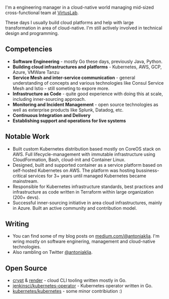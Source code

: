 I'm a engineering manager in a cloud-native world managing mid-sized cross-functional team at [VirtusLab](http://virtuslab.com/). 

These days I usually build cloud platforms and help with large transformation in area of cloud-native. I'm still actively involved in technical design and programming.

## Competencies

- **Software Engineering** - mostly Go these days, previously Java, Python.
- **Building cloud infrastructures and platforms** - Kubernetes, AWS, GCP, Azure, VMWare Tanzu
- **Service Mesh and inter-service communication** - general understanding of concepts and various technologies like Consul Service Mesh and Istio - still someting to expore more.
- **Infrastructure as Code** - quite good experience with doing this at scale, including inner-sourcing approach.
- **Monitoring and Incident Management** - open source technologies as well as exterprise products like Splunk, Datadog, etc.
- **Continuous Integration and Delivery**
- **Establishing support and operations for live systems**

## Notable Work

- Built custom Kubernetes distribution based mostly on CoreOS stack on AWS. Full lifecycle-management with immutable infrastructure using CloudFormation, Bash, cloud-init and Container Linux.
- Designed, built and supported container as a service platform based on self-hosted Kubernetes on AWS. The platform was hosting bussiness-critical services for 3+ years until managed Kubernetes became mainstream.
- Responsible for Kubernetes infrastructure standards, best practices and infrastructure as code written in Terraform within large organization (200+ devs).
- Successful inner-sourcing initiative in area cloud infrastructures, mainly in Azure. Built an active community and contribution model.

## Writing

- You can find some of my blog posts on [medium.com/@antoniaklja](medium.com/@antoniaklja). I'm wring mostly on software enginering, management and cloud-native technologies. 
- Also rambling on Twitter [ @antoniaklja](https://twitter.com/antoniaklja).

## Open Source

- [crypt](https://github.com/VirtusLab/crypt) & [render](https://github.com/VirtusLab/render) - cloud CLI tooling written mostly in Go.
- [jenkinsci/kubernetes-operator](https://github.com/jenkinsci/kubernetes-operator) - Kubernetes operator written in Go.
- [kubernetes/kubernetes](https://github.com/kubernetes/kubernetes) - some minor contribiution :)

